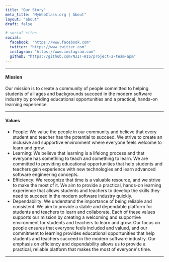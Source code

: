 ```yaml
---
title: "Our Story"
meta_title: "MyWebClass.org | About"
layout: "about"
draft: false

# social sites
social:
  facebook: "https://www.facebook.com"
  twitter: "https://www.twitter.com"
  instagram: "https://www.instagram.com"
  github: "https://github.com/NJIT-WIS/project-2-team-apm"
---
```


---

#### Mission
Our mission is to create a community of people committed to helping students 
of all ages and backgrounds succeed in the modern software industry by providing 
educational opportunities and a practical, hands-on learning experience.

---

#### Values
* People: We value the people in our community and believe that every student and teacher has the potential to succeed. We strive to create an inclusive and supportive environment where everyone feels welcome to learn and grow.
* Learning: We believe that learning is a lifelong process and that everyone has something to teach and something to learn. We are committed to providing educational opportunities that help students and teachers gain experience with new technologies and learn advanced software engineering concepts.
* Efficiency: We recognize that time is a valuable resource, and we strive to make the most of it. We aim to provide a practical, hands-on learning experience that allows students and teachers to develop the skills they need to succeed in the modern software industry quickly.
* Dependability: We understand the importance of being reliable and consistent. We aim to provide a stable and dependable platform for students and teachers to learn and collaborate.
Each of these values supports our mission by creating a welcoming and supportive environment for students and teachers to learn and grow. Our focus on people ensures that everyone feels included and valued, and our commitment to learning provides educational opportunities that help students and teachers succeed in the modern software industry. Our emphasis on efficiency and dependability allows us to provide a practical, reliable platform that makes the most of everyone's time.



---

